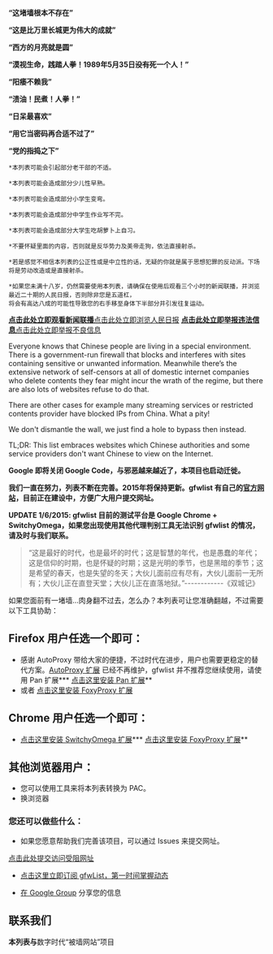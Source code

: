 **“这堵墙根本不存在”**

**“这是比万里长城更为伟大的成就”**

**“西方的月亮就是圆”**

**“漠视生命，践踏人拳！1989年5月35日~~没有~~死一个人！”**

**“阳痿不赖我”**

**“渍油！民煮！人拳！”**

**“日呆最喜欢”**

**“用它当密码再合适不过了”**

**“党的~~指捣~~之下”**

```
*本列表可能会引起部分老干部的不适。

*本列表可能会造成部分少儿性早熟。

*本列表可能会造成部分小学生变弯。

*本列表可能会造成部分中学生作业写不完。

*本列表可能会造成部分大学生吃胡萝卜上自习。

*不要怀疑里面的内容，否则就是反华势力及美帝走狗，依法直接射杀。

*若是感觉不相信本列表的公正性或是中立性的话，无疑的你就是属于思想犯罪的反动派。下场将是劳动改造或是直接射杀。

*如果您未满十八岁，仍然需要使用本列表，请确保在使用后观看三个小时的新闻联播，并浏览最近二十期的人民日报，否则除非您是五道杠，
将会有高达八成的可能性导致您的右手移至身体下半部分并引发往复运动。

```

**[点击此处立即观看新闻联播](http://cctv.cntv.cn/lm/xinwenlianbo)**[点击此处立即浏览人民日报](http://www.people.com.cn)
**[点击此处立即举报违法信息](http://www.cyberpolice.cn)**[点击此处立即举报不良信息](http://www.12321.cn)

Everyone knows that Chinese people are living in a special environment. There is a government-run firewall that blocks and interferes with sites containing sensitive or unwanted information. Meanwhile there’s the extensive network of self-censors at all of domestic internet companies who delete contents they fear might incur the wrath of the regime, but there are also lots of websites refuse to do that.

There are other cases for example many streaming services or restricted contents provider have blocked IPs from China. What a pity!

We don't dismantle the wall, we just find a hole to bypass then instead.

TL;DR: This list embraces websites which Chinese authorities and some service providers don't want Chinese to view on the Internet.

**Google 即将关闭 Google Code，与邪恶越来越近了，本项目也启动迁徙。**

**我们一直在努力，列表不断在完善。2015年将保持更新。gfwlist 有自己的[官方网站](http://gfwli.st)，目前正在建设中，方便广大用户提交网址。**

**UPDATE 1/6/2015: gfwlist 目前的测试平台是 Google Chrome + SwitchyOmega，如果您出现使用其他代理判别工具无法识别 gfwlist 的情况，请及时与我们联系。**

> “这是最好的时代，也是最坏的时代；这是智慧的年代，也是愚蠢的年代；这是信仰的时期，也是怀疑的时期；这是光明的季节，也是黑暗的季节；这是希望的春天，也是失望的冬天；大伙儿面前应有尽有，大伙儿面前一无所有；大伙儿正在直登天堂；大伙儿正在直落地狱。”------------《双城记》

如果您面前有一堵墙...肉身翻不过去，怎么办？本列表可让您准确翻越，不过需要以下工具协助：

## Firefox 用户任选一个即可： ##
  * 感谢 AutoProxy 带给大家的便捷，不过时代在进步，用户也需要更稳定的替代方案。[AutoProxy 扩展](https://addons.mozilla.org/firefox/addon/11009) 已经不再维护，gfwlist 并不推荐您继续使用，请使用 Pan 扩展*** [点击这里安装 Pan 扩展](https://addons.mozilla.org/firefox/addon/pan/)**
  * 或者 [点击这里安装 FoxyProxy 扩展](https://addons.mozilla.org/firefox/addon/2464)

## Chrome 用户任选一个即可： ##
  * [点击这里安装 SwitchyOmega 扩展](https://chrome.google.com/webstore/detail/proxy-switchyomega/padekgcemlokbadohgkifijomclgjgif)*** [点击这里安装 FoxyProxy 扩展](https://chrome.google.com/webstore/detail/foxyproxy-standard/gcknhkkoolaabfmlnjonogaaifnjlfnp)**

## 其他浏览器用户： ##
  * 您可以使用工具来将本列表转换为 PAC。
  * 换浏览器

### 您还可以做些什么： ###
  * 如果您愿意帮助我们完善该项目，可以通过 Issues 来提交网址。

[点击此处提交访问受阻网址](https://code.google.com/p/autoproxy-gfwlist/issues/entry)

  * [点击这里立即订阅 gfwList，第一时间掌握动态](https://autoproxy.org/en/subscriptions)

  * [在 Google Group](https://groups.google.com/group/autoproxy-gfwlist) 分享您的信息

## 联系我们 ##
**本列表与**数字时代“被墙网站”项目